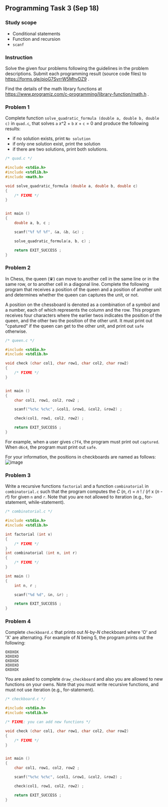 
## Programming Task 3 (Sep 18)

### Study scope
* Conditional statements
* Function and recursion
* ``scanf``

### Instruction

Solve the given four problems following the guidelines in the problem descriptions. Submit each programming result (source code files) to https://forms.gle/pioG7SvrrW5MhvDZ9 .

Find the details of the math library functions at https://www.programiz.com/c-programming/library-function/math.h .


### Problem 1

Complete function ``solve_quadratic_formula (double a, double b, double c)`` in ``quad.c``, that solves ``a`` *x*^2 + ``b`` *x* + ``c`` = 0 and produce the following results:
*  if no solution exists, print ``No solution``
*  if only one solution exist, print the solution
*  if there are two solutions, print both solutions.

```C
/* quad.c */

#include <stdio.h>
#include <stdlib.h>
#include <math.h>

void solve_quadratic_formula (double a, double b, double c)
{
	/* FIXME */
}


int main () 
{
	double a, b, c ;

	scanf("%f %f %f", &a, &b, &c) ;

	solve_quadratic_formula(a, b, c) ;

	return EXIT_SUCCESS ;
}
```

### Problem 2

In Chess, the queen (♛) can move to another cell in the same line or in the same row, or to another cell in a diagonal line. Complete the following program that receives a position of the queen and a position of another unit and determines whether the queen can captures the unit, or not.

A position on the chessboard is denoted as a combination of a symbol and a number, each of which represents the column and the row. This program receives four characters where the earlier twos indicates the position of the queen, and the other two the position of the other unit. It must print out "cpatured" if the queen can get to the other unit, and print out ``safe`` otherwise.

```C
/* queen.c */

#include <stdio.h>
#include <stdlib.h>

void check (char col1, char row1, char col2, char row2)
{
	/* FIXME */
}


int main () 
{
	char col1, row1, col2, row2 ;

	scanf("%c%c %c%c", &col1, &row1, &col2, &row2) ;

	check(col1, row1, col2, row2) ;

	return EXIT_SUCCESS ;
}
```
For example, when a user gives ``c7f4``, the program must print out ``captured``. When ``d6c4``, the program must print out ``safe``.

For your information, the positions in checkboards are named as follows:
![image](https://www.thechesswebsite.com/wp-content/uploads/2013/05/larsens-opening.jpg)

### Problem 3

Write a recursive functions ``factorial`` and a function ``combinatorial`` in ``combinatorial.c`` such that the program computes the *C* (*n*, *r*) = *n* ! / (*r*! x (*n - r*!) for given ``n`` and ``r``. Note that you are not allowed to iteration (e.g., for-statement, while-statement).

```C
/* combinatorial.c */

#include <stdio.h>
#include <stdlib.h>

int factorial (int v)
{
	/* FIXME */
}
int combinatorial (int n, int r)
{
	/* FIXME */
}

int main () 
{
	int n, r ;

	scanf("%d %d", &n, &r) ;

	return EXIT_SUCCESS ;
}
```

### Problem 4

Complete ``checkboard.c`` that prints out *N*-by-*N* checkboard where 'O' and 'X' are alternating. For example of *N* being 5, the program prints out the following:
```
OXOXOX
XOXOXO
OXOXOX
XOXOXO
OXOXOX
```

You are asked to complete ``draw_checkboard`` and also you are allowed to new functions on your owns. Note that you must write recursive functions, and must not use iteration (e.g., for-statement). 

```C
/* checkboard.c */

#include <stdio.h>
#include <stdlib.h>

/* FIXME: you can add new functions */

void check (char col1, char row1, char col2, char row2)
{
	/* FIXME */
}


int main () 
{
	char col1, row1, col2, row2 ;

	scanf("%c%c %c%c", &col1, &row1, &col2, &row2) ;

	check(col1, row1, col2, row2) ;

	return EXIT_SUCCESS ;
}
```
